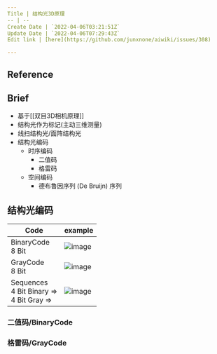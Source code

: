 ```yaml
---
Title | 结构光3D原理
-- | --
Create Date | `2022-04-06T03:21:51Z`
Update Date | `2022-04-06T07:29:43Z`
Edit link | [here](https://github.com/junxnone/aiwiki/issues/308)

---
```

## Reference

## Brief
- 基于[[双目3D相机原理]]
- 结构光作为标记(主动三维测量)
- 线扫结构光/面阵结构光
- 结构光编码
  - 时序编码
    - 二值码
    - 格雷码
  - 空间编码
    - 德布鲁因序列 (De Bruijn) 序列



## 结构光编码

Code | example
-- | --
BinaryCode<br>8 Bit | ![image](https://user-images.githubusercontent.com/2216970/161918556-85f99a7a-fcd4-4119-8455-d10c790db3c1.png)
GrayCode<br>8 Bit | ![image](https://user-images.githubusercontent.com/2216970/161918629-c6ef7bdc-656f-45ff-a5ca-307783981dff.png)
Sequences<br>4 Bit Binary =><br> 4 Bit Gray => |  ![image](https://user-images.githubusercontent.com/2216970/161919030-3ca0c613-0bc5-42e7-9023-0d92366647e6.png)


### 二值码/BinaryCode


### 格雷码/GrayCode


